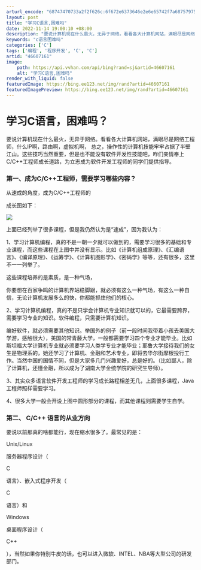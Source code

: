 ```yaml
---
arturl_encode: "68747470733a2f2f626c:6f672e6373646e2e6e65742f7a687579756e7869616e676875:2f61727469636c652f64657461696c732f3436363037313631"
layout: post
title: "学习C语言,困难吗"
date: 2022-11-14 19:00:10 +08:00
description: "要说计算机现在什么最火，无异于网络。看看各大计算机网站，满眼尽是网络工程师，什么IP啊，路由啊，虚拟"
keywords: "c语言困难吗"
categories: ['C']
tags: ['编程', '程序开发', 'C', 'C']
artid: "46607161"
image:
    path: https://api.vvhan.com/api/bing?rand=sj&artid=46607161
    alt: "学习C语言,困难吗"
render_with_liquid: false
featuredImage: https://bing.ee123.net/img/rand?artid=46607161
featuredImagePreview: https://bing.ee123.net/img/rand?artid=46607161
---
```


# 学习C语言，困难吗？

要说计算机现在什么最火，无异于网络。看看各大计算机网站，满眼尽是网络工程师，什么IP啊，路由啊，虚拟机啊，
总之，操作性的计算机技能牢牢占据了半壁江山。这些技巧当然重要，但是也不能没有软件开发性技能吧，咋们亲情奉上C/C++工程师成长道路，为立志成为软件开发工程师的同学们提供指导。

### **第一、成为C/C++工程师，需要学习哪些内容？**

从速成的角度，成为C/C++工程师的

成长图如下：

![](https://img-blog.csdn.net/20150623162654230?watermark/2/text/aHR0cDovL2Jsb2cuY3Nkbi5uZXQvemh1eXVueGlhbmdodQ==/font/5a6L5L2T/fontsize/400/fill/I0JBQkFCMA==/dissolve/70/gravity/Center)

上面已经列举了很多课程，但是我仍然认为是“速成”，因为我认为：

1、学习计算机编程，真的不是一朝一夕就可以做到的，需要学习很多的基础和专业课程，而这些课程在上图中并没有显示。比如《计算机组成原理》、《汇编语言》、《编译原理》、《运筹学》、《计算机图形学》、《密码学》等等，还有很多，这里不一一列举了。

这些课程培养的是素质，是一种气场，

你要想在百家争鸣的计算机界站稳脚跟，就必须有这么一种气场，有这么一种自信，无论计算机发展多么的快，你都能抓住他们的核心。

2、学习计算机编程，真的不是只学会计算机专业知识就可以的，它最需要跨界，需要学习专业的知识。软件编程，只需要计算机知识。

编好软件，就必须需要其他知识。举国外的例子（前一段时间我带着小孩去美国大学游，感触很大），美国的常青藤大学，一般都需要学习四个专业才能毕业。比如斯坦福大学计算机专业就必须要学习人类学专业才能毕业；耶鲁大学接待我们的女生是物理系的，她还学习了计算机、金融和艺术专业，即将去华尔街摩根投行工作。当然中国的国情不同，但是大家多几门兴趣爱好，总是好的。（比如鄙人，除了计算机，还懂金融，所以成为了湖南大学金统学院的研究生导师）。

3、其实众多语言软件开发工程师的学习成长路程相差无几，上面很多课程，Java工程师照样需要学习。

4、很多大学一般会开设上图中圆形部分的课程，而其他课程则需要学生自学。

### 第二、 C/C++ 语言的从业方向

要说以前那真的啥都能行，现在缩水很多了。最常见的是：

Unix/Linux

服务器程序设计（

C

语言）、嵌入式程序开发（

C

语言）和

Windows

桌面程序设计（

C++

），当然如果你特别牛皮的话，也可以进入微软、INTEL、NBA等大型公司的研发部门。

###